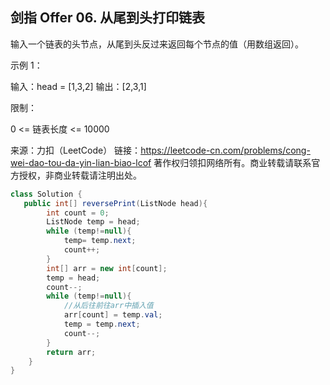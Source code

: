 ## 剑指 Offer 06. 从尾到头打印链表

输入一个链表的头节点，从尾到头反过来返回每个节点的值（用数组返回）。

 

示例 1：

输入：head = [1,3,2]
输出：[2,3,1]


限制：

0 <= 链表长度 <= 10000

来源：力扣（LeetCode）
链接：https://leetcode-cn.com/problems/cong-wei-dao-tou-da-yin-lian-biao-lcof
著作权归领扣网络所有。商业转载请联系官方授权，非商业转载请注明出处。

```java
class Solution {
   public int[] reversePrint(ListNode head){
        int count = 0;
        ListNode temp = head;
        while (temp!=null){
            temp= temp.next;
            count++;
        }
        int[] arr = new int[count];
        temp = head;
        count--;
        while (temp!=null){
            //从后往前往arr中插入值
            arr[count] = temp.val;
            temp = temp.next;
            count--;
        }
        return arr;
    }
}
```

